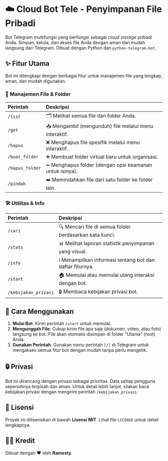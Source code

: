 # ☁️ Cloud Bot Tele - Penyimpanan File Pribadi

Bot Telegram multifungsi yang berfungsi sebagai *cloud storage* pribadi Anda. Simpan, kelola, dan akses file Anda dengan aman dan mudah langsung dari Telegram. Dibuat dengan Python dan `python-telegram-bot`.

## ✨ Fitur Utama

Bot ini dilengkapi dengan berbagai fitur untuk manajemen file yang lengkap, aman, dan mudah digunakan.

### 📂 Manajemen File & Folder

| Perintah | Deskripsi |
| :--- | :--- |
| `/list` | 🗂️ Melihat semua file dan folder Anda. |
| `/get` | 📥 Mengambil (mengunduh) file melalui menu interaktif. |
| `/hapus` | ❌ Menghapus file spesifik melalui menu interaktif. |
| `/buat_folder` | ➕ Membuat folder virtual baru untuk organisasi. |
| `/hapus_folder`| ➖ Menghapus folder (dengan opsi keamanan untuk isinya). |
| `/pindah` | ➡️ Memindahkan file dari satu folder ke folder lain. |

### 🛠️ Utilitas & Info

| Perintah | Deskripsi |
| :--- | :--- |
| `/cari` | 🔍 Mencari file di semua folder berdasarkan kata kunci. |
| `/stats` | 📊 Melihat laporan statistik penyimpanan yang visual. |
| `/info` | ℹ️ Menampilkan informasi tentang bot dan daftar fiturnya. |
| `/start` | 🏠 Memulai atau memulai ulang interaksi dengan bot. |
| `/kebijakan_privasi`| 🔒 Membaca kebijakan privasi bot. |

## 🚀 Cara Menggunakan

1.  **Mulai Bot**: Kirim perintah `/start` untuk memulai.
2.  **Mengunggah File**: Cukup kirim file apa saja (dokumen, video, atau foto) langsung ke bot. File akan otomatis disimpan di folder "Utama" (root) Anda.
3.  **Gunakan Perintah**: Gunakan menu perintah `[/]` di Telegram untuk mengakses semua fitur bot dengan mudah tanpa perlu mengetik.

## 🔒 Privasi

Bot ini dirancang dengan privasi sebagai prioritas. Data setiap pengguna sepenuhnya terpisah dan aman. Untuk detail lebih lanjut, silakan baca kebijakan privasi dengan mengirim perintah `/kebijakan_privasi`.

## 📜 Lisensi

Proyek ini dilisensikan di bawah **Lisensi MIT**. Lihat file `LICENSE` untuk detail lengkapnya.

## 👨‍💻 Kredit

Dibuat dengan ❤️ oleh **Ramesty**.
